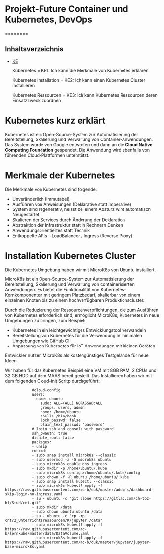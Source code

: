 # Projekt-Future Container und Kubernetes, DevOps
========
## Inhaltsverzeichnis
- [KE](/01_Kompetenzen/KE/)
   
    Kubernetes = KE1: Ich kann die Merkmale von Kubernetes erklären

    Kubernetes Installation = KE2: Ich kann einen Kubernetes Cluster installieren

    Kubernetes Ressourcen = KE3: Ich kann Kubernetes Ressourcen deren Einsatzzweck zuordnen

# Kubernetes kurz erklärt

Kubernetes ist ein Open-Source-System zur Automatisierung der Bereitstellung, Skalierung und Verwaltung von Container-Anwendungen. Das System wurde von Google entworfen und dann an die **Cloud Native Computing Foundation** gespendet. Die Anwendung wird ebenfalls von führenden Cloud-Plattformen unterstützt.

# Merkmale der Kubernetes

Die Merkmale von Kubernetes sind folgende:

- Unveränderlich (Immutabel)
- Ausführen von Anweisungen (Deklarative statt Imperative)
- System sind regenerativ, heisst bei einem Absturz wird automatisch Neugestartet
- Skalieren der Services durch Änderung der Deklaration
- Abstraktion der Infrastruktur statt in Rechnern Denken
- Anwendungsorientiertes statt Technik
- Entkoppelte APIs – LoadBalancer / Ingress (Reverse Proxy)

# Installation Kubernetes Cluster

Die Kubernetes Umgebung haben wir mit MicroK8s von Ubuntu installiert.

MicroK8s ist ein Open-Source-System zur Automatisierung der Bereitstellung, Skalierung und Verwaltung von containerisierten Anwendungen. Es bietet die Funktionalität von Kubernetes-Kernkomponenten mit geringem Platzbedarf, skalierbar von einem einzelnen Knoten bis zu einem hochverfügbaren Produktionscluster.

Durch die Reduzierung der Ressourcenverpflichtungen, die zum Ausführen von Kubernetes erforderlich sind, ermöglicht MicroK8s, Kubernetes in neue Umgebungen zu bringen, zum Beispiel:

- Kubernetes in ein leichtgewichtiges Entwicklungstool verwandeln
- Bereitstellung von Kubernetes für die Verwendung in minimalen Umgebungen wie GitHub CI
- Anpassung von Kubernetes für IoT-Anwendungen mit kleinen Geräten

Entwickler nutzen MicroK8s als kostengünstiges Testgelände für neue Ideen

Wir haben für das Kubernetes Beispiel eine VM mit 8GB RAM, 2 CPUs und 32 GB HDD auf dem MAAS bereit gestellt.
Das Installieren haben wir mit dem folgenden Cloud-init Scritp durchgeführt: 

                #cloud-config
                users:
                - name: ubuntu
                    sudo: ALL=(ALL) NOPASSWD:ALL
                    groups: users, admin
                    home: /home/ubuntu
                    shell: /bin/bash
                    lock_passwd: false
                    plain_text_passwd: 'password'        
                # login ssh and console with password
                ssh_pwauth: true
                disable_root: false    
                packages:
                - unzip
                runcmd:
                - sudo snap install microk8s --classic
                - sudo usermod -a -G microk8s ubuntu
                - sudo microk8s enable dns ingress
                - sudo mkdir -p /home/ubuntu/.kube
                - sudo microk8s config >/home/ubuntu/.kube/config
                - sudo chown -f -R ubuntu /home/ubuntu/.kube
                - sudo snap install kubectl --classic   
                - sudo microk8s kubectl apply -f https://raw.githubusercontent.com/mc-b/duk/master/addons/dashboard-skip-login-no-ingress.yaml
                - su - ubuntu -c "git clone https://gitlab.com/ch-tbz-hf/Stud/cnt.git"
                - sudo mkdir /data
                - sudo chown ubuntu:ubuntu /data
                - su - ubuntu -c "cp -rp cnt/2_Unterrichtsressourcen/K/jupyter /data"
                - sudo microk8s kubectl apply -f https://raw.githubusercontent.com/mc-b/lernkube/master/data/DataVolume.yaml
                - sudo microk8s kubectl apply -f https://raw.githubusercontent.com/mc-b/duk/master/jupyter/jupyter-base-microk8s.yaml    
